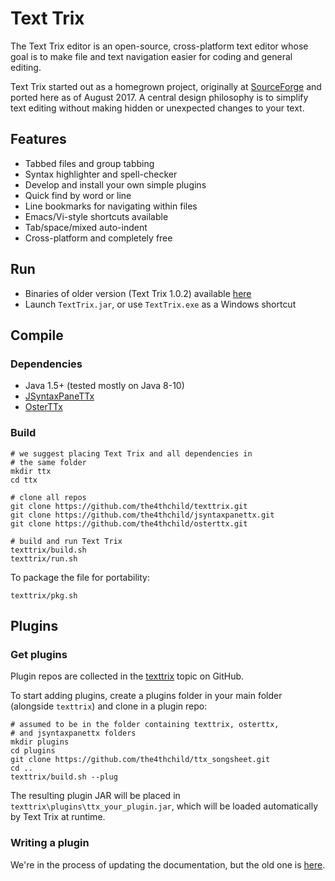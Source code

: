 # Text Trix

The Text Trix editor is an open-source, cross-platform text editor whose goal is to make file and text navigation easier for coding and general editing.

Text Trix started out as a homegrown project, originally at [SourceForge](https://sourceforge.net/projects/texttrix/) and ported here as of August 2017. A central design philosophy is to simplify text editing without making hidden or unexpected changes to your text.

## Features

* Tabbed files and group tabbing
* Syntax highlighter and spell-checker
* Develop and install your own simple plugins
* Quick find by word or line
* Line bookmarks for navigating within files
* Emacs/Vi-style shortcuts available
* Tab/space/mixed auto-indent
* Cross-platform and completely free

## Run

* Binaries of older version (Text Trix 1.0.2) available [here](https://sourceforge.net/projects/texttrix/files/1%29%20Text%20Trix/TextTrix-1.0.2)
* Launch ``TextTrix.jar``, or use ``TextTrix.exe`` as a Windows shortcut

## Compile

### Dependencies

* Java 1.5+ (tested mostly on Java 8-10)
* [JSyntaxPaneTTx](https://github.com/the4thchild/jsyntaxpanettx)
* [OsterTTx](https://github.com/the4thchild/osterttx)

### Build



```
# we suggest placing Text Trix and all dependencies in 
# the same folder
mkdir ttx
cd ttx

# clone all repos
git clone https://github.com/the4thchild/texttrix.git
git clone https://github.com/the4thchild/jsyntaxpanettx.git
git clone https://github.com/the4thchild/osterttx.git

# build and run Text Trix
texttrix/build.sh
texttrix/run.sh
```

To package the file for portability:

```
texttrix/pkg.sh
```

## Plugins

### Get plugins

Plugin repos are collected in the [texttrix](https://github.com/topics/texttrix) topic on GitHub.

To start adding plugins, create a plugins folder in your main folder (alongside `texttrix`) and clone in a plugin repo:

```
# assumed to be in the folder containing texttrix, osterttx, 
# and jsyntaxpanettx folders
mkdir plugins
cd plugins
git clone https://github.com/the4thchild/ttx_songsheet.git
cd ..
texttrix/build.sh --plug
```

The resulting plugin JAR will be placed in `texttrix\plugins\ttx_your_plugin.jar`, which will be loaded automatically by Text Trix at runtime.

### Writing a plugin

We're in the process of updating the documentation, but the old one is [here](https://sourceforge.net/p/texttrix/wiki/PlugIn/).
